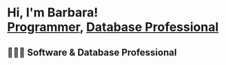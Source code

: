 <h1>Hi, I'm Barbara! <br/><a href="https://github.com/bcharles35">Programmer</a>, <a href="https://www.linkedin.com/in/bcharles00/">Database Professional</a></h1>

<h2>👩🏾‍💻 Software & Database Professional</h2>

